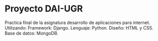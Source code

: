 # Proyecto DAI-UGR 

Practica final de la asignatura desarrollo de aplicaciones para internet.
Utilizando:
  Framework: Django.
  Lenguaje: Python.
  Diseño: HTML y CSS.
  Base de datos: MongoDB.
